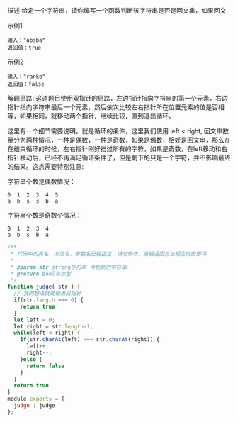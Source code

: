 描述
给定一个字符串，请你编写一个函数判断该字符串是否是回文串，如果回文

示例1
```
输入："absba"
返回值：true
```

示例2
```
输入："ranko"
返回值：false
```

解题思路:
这道题目使用双指针的思路，左边指针指向字符串的第一个元素，右边指针指向字符串最后一个元素，然后依次比较左右指针所在位置元素的值是否相等，如果相同，就移动两个指针，继续比较，直到退出循环。

这里有一个细节需要说明，就是循环的条件，这里我们使用 left < right, 回文串数量分为两种情况，一种是偶数，一种是奇数，如果是偶数，恰好是回文串，那么在在结束循环的时候，左右指针刚好扫过所有的字符，如果是奇数，在left移动和右指针移动后，已经不再满足循环条件了，但是剩下的只是一个字符，并不影响最终的结果。这点需要特别注意:

字符串个数是偶数情况：
```
0  1  2  3  4  5
a  b  s  s  b  a
```
字符串个数是奇数个情况：
```
0  1  2  3  4
a  b  s  b  a
```
```js
/**
 * 代码中的类名、方法名、参数名已经指定，请勿修改，直接返回方法规定的值即可
 * 
 * @param str string字符串 待判断的字符串
 * @return bool布尔型
 */
function judge( str ) {
  // 我的想法就是使用双指针
  if(str.length === 0) {
    return true
  }
  let left = 0;
  let right = str.length-1;
  while(left < right) {
    if(str.charAt(left) === str.charAt(right)) {
      left++;
      right--;
    }else {
      return false
    }
  }
  return true
}
module.exports = {
  judge : judge
};
```
